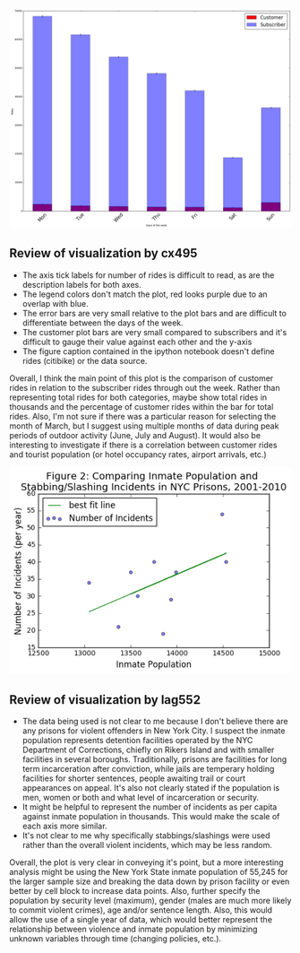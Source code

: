 ![Visualization to review by cx495](https://raw.githubusercontent.com/gsmayes/PUI2016_gsm317/master/HW8_gsm317/cx495.png)

## Review of visualization by cx495 
 - The axis tick labels for number of rides is difficult to read, as are the description labels for both axes.
 - The legend colors don't match the plot, red looks purple due to an overlap with blue.
 - The error bars are very small relative to the plot bars and are difficult to differentiate between the days of the week.
 - The customer plot bars are very small compared to subscribers and it's difficult to gauge their value against each other and the y-axis
 - The figure caption contained in the ipython notebook doesn't define rides (citibike) or the data source.
 
Overall, I think the main point of this plot is the comparison of customer rides in relation to the subscriber rides through out the week. Rather than representing total rides for both categories, maybe show total rides in thousands and the percentage of customer rides within the bar for total rides. Also, I'm not sure if there was a particular reason for selecting the month of March, but I suggest using multiple months of data during peak periods of outdoor activity (June, July and August). It would also be interesting to investigate if there is a correlation between customer rides and tourist population (or hotel occupancy rates, airport arrivals, etc.)



![Visualization to review by lag552](https://raw.githubusercontent.com/gsmayes/PUI2016_gsm317/master/HW8_gsm317/lag552.png)

## Review of visualization by lag552 
 - The data being used is not clear to me because I don't believe there are any prisons for violent offenders in New York City. I suspect the inmate population represents detention facilities operated by the NYC Department of Corrections, chiefly on Rikers Island and with smaller facilities in several boroughs. Traditionally, prisons are facilities for long term incarceration after conviction, while jails are temperary holding facilities for shorter sentences, people awaiting trail or court appearances on appeal. It's also not clearly stated if the population is men, women or both and what level of incarceration or security.
 - It might be helpful to represent the number of incidents as per capita against inmate population in thousands. This would make the scale of each axis more similar.
 - It's not clear to me why specifically stabbings/slashings were used rather than the overall violent incidents, which may be less random.

Overall, the plot is very clear in conveying it's point, but a more interesting analysis might be using the New York State inmate population of 55,245 for the larger sample size and breaking the data down by prison facility or even better by cell block to increase data points. Also, further specify the population by security level (maximum), gender (males are much more likely to commit violent crimes), age and/or sentence length. Also, this would allow the use of a single year of data, which would better represent the relationship between violence and inmate population by minimizing unknown variables through time (changing policies, etc.).

